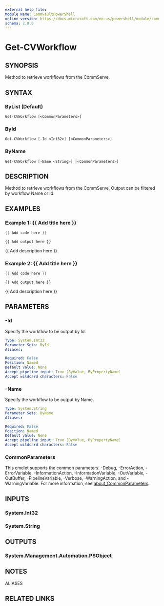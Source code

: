 ```yaml
---
external help file:
Module Name: CommvaultPowerShell
online version: https://docs.microsoft.com/en-us/powershell/module/commvaultpowershell/get-cvworkflow
schema: 2.0.0
---
```


# Get-CVWorkflow

## SYNOPSIS
Method to retrieve workflows from the CommServe.

## SYNTAX

### ByList (Default)
```
Get-CVWorkflow [<CommonParameters>]
```

### ById
```
Get-CVWorkflow [-Id <Int32>] [<CommonParameters>]
```

### ByName
```
Get-CVWorkflow [-Name <String>] [<CommonParameters>]
```

## DESCRIPTION
Method to retrieve workflows from the CommServe.
Output can be filtered by workflow Name or Id.

## EXAMPLES

### Example 1: {{ Add title here }}
```powershell
{{ Add code here }}
```

```output
{{ Add output here }}
```

{{ Add description here }}

### Example 2: {{ Add title here }}
```powershell
{{ Add code here }}
```

```output
{{ Add output here }}
```

{{ Add description here }}

## PARAMETERS

### -Id
Specify the workflow to be output by Id.

```yaml
Type: System.Int32
Parameter Sets: ById
Aliases:

Required: False
Position: Named
Default value: None
Accept pipeline input: True (ByValue, ByPropertyName)
Accept wildcard characters: False
```

### -Name
Specify the workflow to be output by Name.

```yaml
Type: System.String
Parameter Sets: ByName
Aliases:

Required: False
Position: Named
Default value: None
Accept pipeline input: True (ByValue, ByPropertyName)
Accept wildcard characters: False
```

### CommonParameters
This cmdlet supports the common parameters: -Debug, -ErrorAction, -ErrorVariable, -InformationAction, -InformationVariable, -OutVariable, -OutBuffer, -PipelineVariable, -Verbose, -WarningAction, and -WarningVariable. For more information, see [about_CommonParameters](http://go.microsoft.com/fwlink/?LinkID=113216).

## INPUTS

### System.Int32

### System.String

## OUTPUTS

### System.Management.Automation.PSObject

## NOTES

ALIASES

## RELATED LINKS

